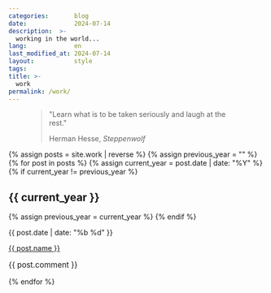 ```yaml
---
categories:       blog
date:             2024-07-14
description:  >-
  working in the world...
lang:             en
last_modified_at: 2024-07-14
layout:           style
tags:
title: >-
  work
permalink: /work/
---
```

<figure class="container-lg" >
    <blockquote class="blockquote">
        <p>"Learn what is to be taken seriously and laugh at the rest."</p>
    <figcaption class="blockquote-footer" >
    Herman Hesse, <cite title="Source Title">Steppenwolf</cite>
    </figcaption>
    </blockquote>
</figure>


<div class="container-lg bloglist" >
    {% assign posts = site.work | reverse %}
    {% assign previous_year = "" %}
    {% for post in posts %}
      {% assign current_year = post.date | date: "%Y" %}
      {% if current_year != previous_year %}
        <h2>{{ current_year }}</h2>
        {% assign previous_year = current_year %}
      {% endif %}
      <div class="d-flex justify-content-between">
        <div class="d-flex align-items-center">
            <p class="mb-0 me-2 date">{{ post.date | date: "%b %d" }}</p>
            <a class="title" href="{{ post.url }}">{{ post.name }}</a>
        </div>
            <p class="mb-0 comment" style="font-size: 15px;align-self: center;">{{ post.comment }}</p>
      </div>
    {% endfor %}
</div>

